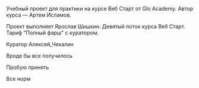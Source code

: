 Учебный проект для практики на курсе Веб Старт от Glo Academy. Автор курса — Артем Исламов.

Проект выполняет
Ярослав Шишкин. Девятый поток курса Веб Старт. Тариф "Полный фарш" с куратором.

Куратор
Алексей_Чекалин

Вроде бы все получилось
 
Пробую принять

Все норм
